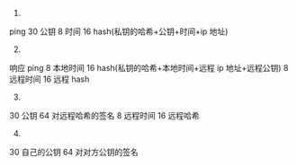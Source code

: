 1.
  ping
  30 公钥
  8 时间
  16 hash(私钥的哈希+公钥+时间+ip 地址)

2.
  响应
  ping
  8 本地时间
  16 hash(私钥的哈希+本地时间+远程 ip 地址+远程公钥)
  8 远程时间
  16 远程 hash

3.
  30 公钥
  64 对远程哈希的签名
  8 远程时间
  16 远程哈希

4.
  30 自己的公钥
  64 对对方公钥的签名

